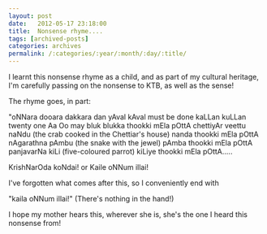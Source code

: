 ```yaml
---
layout: post
date:	2012-05-17 23:18:00
title:  Nonsense rhyme....
tags: [archived-posts]
categories: archives
permalink: /:categories/:year/:month/:day/:title/
---
```

I learnt this nonsense rhyme as a child, and as part of my cultural heritage, I'm carefully passing on the nonsense to KTB, as well as the sense!

The rhyme goes, in part:

"oNNara dooara dakkara dan
yAval kAval must be done
kaLLan kuLLan twenty one
Aa Oo may bluk
blukka thookki mEla pOttA
chettiyAr veettu naNdu (the crab cooked in the Chettiar's house)
nanda thookki mEla pOttA
nAgarathna pAmbu (the snake with the jewel)
pAmba thookki mEla pOttA
panjavarNa kiLi (five-coloured parrot)
kiLiye thookki mEla pOttA.....

KrishNarOda koNdai! or Kaile oNNum illai!

I've forgotten what comes after this, so I conveniently end with

"kaila oNNum illai!" (There's nothing in the hand!)

<lj-embed id="894"/>

I hope my mother hears this, wherever she is, she's the one I heard this nonsense from!
